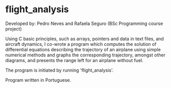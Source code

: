 # flight_analysis
Developed by: Pedro Neves and Rafaela Seguro (BSc Programming course project)

Using C basic principles, such as arrays, pointers and data in text files, and aircraft dynamics,
I co-wrote a program which computes the solution of differential equations describing the trajectory of an airplane using simple numerical methods
and graphs the corresponding trajectory, amongst other diagrams, and presents the range left for an airplane without fuel.

The program is initiated by running 'flight_analysis'.

Program written in Portuguese.
